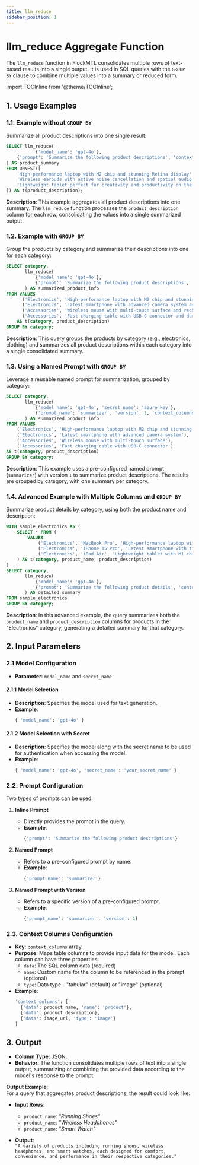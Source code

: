 ```yaml
---
title: llm_reduce
sidebar_position: 1
---
```


# llm_reduce Aggregate Function

The `llm_reduce` function in FlockMTL consolidates multiple rows of text-based results into a single output. It is used
in SQL queries with the `GROUP BY` clause to combine multiple values into a summary or reduced form.

import TOCInline from '@theme/TOCInline';

<TOCInline toc={toc} />

## 1. **Usage Examples**

### 1.1. **Example without `GROUP BY`**

Summarize all product descriptions into one single result:

```sql
SELECT llm_reduce(
           {'model_name': 'gpt-4o'},
    {'prompt': 'Summarize the following product descriptions', 'context_columns': [{'data': product_description}]}
) AS product_summary
FROM UNNEST([
    'High-performance laptop with M2 chip and stunning Retina display',
    'Wireless earbuds with active noise cancellation and spatial audio',
    'Lightweight tablet perfect for creativity and productivity on the go'
]) AS t(product_description);
```

**Description**: This example aggregates all product descriptions into one summary. The `llm_reduce` function processes
the `product_description` column for each row, consolidating the values into a single summarized output.

### 1.2. **Example with `GROUP BY`**

Group the products by category and summarize their descriptions into one for each category:

```sql
SELECT category,
       llm_reduce(
           {'model_name': 'gpt-4o'},
           {'prompt': 'Summarize the following product descriptions', 'context_columns': [{'data': product_description}]}
       ) AS summarized_product_info
FROM VALUES
      ('Electronics', 'High-performance laptop with M2 chip and stunning display'),
      ('Electronics', 'Latest smartphone with advanced camera system and A17 Pro chip'),
      ('Accessories', 'Wireless mouse with multi-touch surface and rechargeable battery'),
      ('Accessories', 'Fast charging cable with USB-C connector and durable design')
    AS t(category, product_description)
GROUP BY category;
```

**Description**: This query groups the products by category (e.g., electronics, clothing) and summarizes all product
descriptions within each category into a single consolidated summary.

### 1.3. **Using a Named Prompt with `GROUP BY`**

Leverage a reusable named prompt for summarization, grouped by category:

```sql
SELECT category,
       llm_reduce(
           {'model_name': 'gpt-4o', 'secret_name': 'azure_key'},
           {'prompt_name': 'summarizer', 'version': 1, 'context_columns': [{'data': product_description}]}
       ) AS summarized_product_info
FROM VALUES
    ('Electronics', 'High-performance laptop with M2 chip and stunning display'),
    ('Electronics', 'Latest smartphone with advanced camera system'),
    ('Accessories', 'Wireless mouse with multi-touch surface'),
    ('Accessories', 'Fast charging cable with USB-C connector')
AS t(category, product_description)
GROUP BY category;
```

**Description**: This example uses a pre-configured named prompt (`summarizer`) with version `1` to summarize product
descriptions. The results are grouped by category, with one summary per category.

### 1.4. **Advanced Example with Multiple Columns and `GROUP BY`**

Summarize product details by category, using both the product name and description:

```sql
WITH sample_electronics AS (
    SELECT * FROM (
        VALUES
            ('Electronics', 'MacBook Pro', 'High-performance laptop with M2 chip and stunning Retina display'),
            ('Electronics', 'iPhone 15 Pro', 'Latest smartphone with titanium design and advanced camera system'),
            ('Electronics', 'iPad Air', 'Lightweight tablet with M1 chip perfect for creativity and productivity')
    ) AS t(category, product_name, product_description)
)
SELECT category,
       llm_reduce(
           {'model_name': 'gpt-4o'},
           {'prompt': 'Summarize the following product details', 'context_columns': [{'data': product_name}, {'data': product_description}]}
       ) AS detailed_summary
FROM sample_electronics
GROUP BY category;
```

**Description**: In this advanced example, the query summarizes both the `product_name` and `product_description`
columns for products in the "Electronics" category, generating a detailed summary for that category.

## 2. **Input Parameters**

### 2.1 **Model Configuration**

- **Parameter**: `model_name` and `secret_name`

#### 2.1.1 Model Selection

- **Description**: Specifies the model used for text generation.
- **Example**:
  ```sql
  { 'model_name': 'gpt-4o' }
  ```

#### 2.1.2 Model Selection with Secret

- **Description**: Specifies the model along with the secret name to be used for authentication when accessing the
  model.
- **Example**:
  ```sql
  { 'model_name': 'gpt-4o', 'secret_name': 'your_secret_name' }
  ```

### 2.2. **Prompt Configuration**

Two types of prompts can be used:

1. **Inline Prompt**

   - Directly provides the prompt in the query.
   - **Example**:
     ```sql
     {'prompt': 'Summarize the following product descriptions'}
     ```

2. **Named Prompt**

   - Refers to a pre-configured prompt by name.
   - **Example**:
     ```sql
     {'prompt_name': 'summarizer'}
     ```

3. **Named Prompt with Version**
   - Refers to a specific version of a pre-configured prompt.
   - **Example**:
     ```sql
     {'prompt_name': 'summarizer', 'version': 1}
     ```

### 2.3. **Context Columns Configuration**

- **Key**: `context_columns` array.
- **Purpose**: Maps table columns to provide input data for the model. Each column can have three properties:
  - `data`: The SQL column data (required)
  - `name`: Custom name for the column to be referenced in the prompt (optional)
  - `type`: Data type - "tabular" (default) or "image" (optional)
- **Example**:
  ```sql
  'context_columns': [
    {'data': product_name, 'name': 'product'},
    {'data': product_description},
    {'data': image_url, 'type': 'image'}
  ]
  ```

## 3. **Output**

- **Column Type**: JSON.
- **Behavior**: The function consolidates multiple rows of text into a single output, summarizing or combining the
  provided data according to the model's response to the prompt.

**Output Example**:  
For a query that aggregates product descriptions, the result could look like:

- **Input Rows**:

  - `product_name`: _"Running Shoes"_
  - `product_name`: _"Wireless Headphones"_
  - `product_name`: _"Smart Watch"_

- **Output**:  
  `"A variety of products including running shoes, wireless headphones, and smart watches, each designed for comfort, convenience, and performance in their respective categories."`
